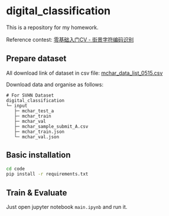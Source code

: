 # digital_classification

This is a repository for my homework.

Reference contest: [零基础入门CV - 街景字符编码识别](https://tianchi.aliyun.com/competition/entrance/531795/introduction)

## Prepare dataset

All download link of dataset in csv file: [mchar_data_list_0515.csv](https://aliyuntianchiresult.cn-hangzhou.oss.aliyun-inc.com/file/race/documents/531795/mchar_data_list_0515.csv?Expires=1626503877&OSSAccessKeyId=LTAI5tJYjgpnqJHcXFPFwvSi&Signature=ca4Cbe8c37OZskPYImp7KX5%2B1Gg%3D&response-content-disposition=attachment%3B%20)

Download data and organise as follows:

```
# For SVHN Dataset
digital_classification
└─ input
   ├─ mchar_test_a
   ├─ mchar_train
   ├─ mchar_val
   ├─ mchar_sample_submit_A.csv
   ├─ mchar_train.json
   └─ mchar_val.json
```

## Basic installation

```bash
cd code
pip install -r requirements.txt 
```

## Train & Evaluate

Just open jupyter notebook `main.ipynb` and run it.
